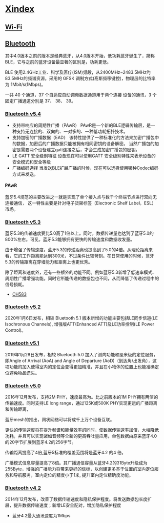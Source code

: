 # [Xindex](https://doc.soc.xin/)

## [Wi-Fi](https://doc.soc.xin/application/wifi)


## [Bluetooth](https://doc.soc.xin/application/bluetooth)

其中4.0版本之前的版本是经典蓝牙，从4.0版本开始，低功耗蓝牙诞生了，简称BLE，它与之前的蓝牙设备最显著的区别是，功耗更低。

BLE 使用2.4GHz工业、科学及医疗(ISM)频段，从2400MHz~2483.5MHz约 83.5MHz的频谱资源。采用的 GFSK 调制方式(髙斯频移键控)，物理层的比特率为 1Mbit/s(1Mbps)。

一共 40 个通道，37 个自适应自动调频数据通道用于两个连接 设备的通讯，3 个固定广播通道分别是 37、 38、 39。

### [Bluetooth v5.4](https://www.bluetooth.com/wp-content/uploads/2023/02/2301_5.4_Tech_Overview_FINAL.pdf)

* 支持带响应的周期性广播（PAwR）
PAwR是一个新的BLE逻辑传输层，是一种支持无连接的、双向的、一对多的、一种低功耗拓扑技术。
* 支持加密的广播数据（EAD）
该特性提供了一种标准化的方法来加密广播包中的数据，加密后的广播数据只能被拥有相同密钥的设备解密。 当然广播包的加密是需要两个设备建立gatt连接之后，才会生成加密广播包的密钥。
* LE GATT 安全级别特征
设备现在可以使用GATT 安全级别特性来表示设备的安全模式和安全等级
* 广播编码选择
当发送BLE扩展广播的时候，现在可以选择使用哪种Codec编码方式来发送。

#### PAwR

蓝牙5.4规范的主要改进之一就是实现了单个接入点与数千个终端节点进行双向无连接通信， 这一特性主要是针对电子货架标签（Electronic Shelf Label，ESL）市场。

### [Bluetooth v5.3](https://www.bluetooth.com/wp-content/uploads/2021/01/Bluetooth_5.3_Feature_Enhancements_Update.pdf)

蓝牙5.3的传输速度要比5.0高了1倍以上。同时，数据传递量也达到了蓝牙5.0的800%左右。可见，蓝牙5.3能够拥有更快的传输速度和数据收发量。

由于增强了传输速度，蓝牙5.3的传递距离也提高到了5.0的4倍。从理论距离来看，它的工作距离能达到300米，不过条件比较苛刻。在日常使用的时候，蓝牙5.3的传输距离在穿墙能力和距离上也更优秀。

除了距离和速度外，还有一些额外的功能不同。例如蓝牙5.3新增了低速率模式、周期性广播增强功能。同时它所能传递的数据包也不同，从而降低了传递过程中的信号损耗。


* [CH583](https://doc.soc.xin/CH583)

### [Bluetooth v5.2](https://www.bluetooth.com/wp-content/uploads/2020/01/Bluetooth_5.2_Feature_Overview.pdf)

2020年1月6日发布，相较 Bluetooth 5.1 版本新增的功能主要包括LE同步信道(LE Isochronous Channels), 增强版ATT(Enhanced ATT)及LE功率控制(LE Power Control)。

### [Bluetooth v5.1](https://www.bluetooth.com/wp-content/uploads/Files/Specification/1901_Feature_Overview_Brief_FINAL.pdf)

2019年1月28日发布，相较 Bluetooth 5.0 加入了测向功能和厘米级的定位服务，即Angle of Arrival (AoA) and Angle of Departure (AoD)（到达角/出发角），这项功能的加入使得室内的定位会变得更加精准，并且在小物体的位置上也能准确定位避免物品遗失。

### [Bluetooth v5.0](https://www.bluetooth.com/wp-content/uploads/2019/03/Bluetooth_5-FINAL.pdf)

2016年12月发布，支持2M PHY，速度最高为。比之前版本的1M PHY拥有两倍的传输速度。同时支持LE long range，通过125K或500K PHY实现更远的广播距离和传输距离，

蓝牙mesh的推出，网状网络可以将成千上万个设备互联。

更快的传输速度将在提升频谱和能量效率的同时，使数据传输速率加倍，大幅降低功耗，并且可以实现诸如音频等全新的更高吞吐量应用，单包数据由原来蓝牙4.0的20字节扩展到蓝牙4.2的256字节。

传输距离提高了4倍,蓝牙5标准的覆盖范围将是蓝牙4.2 的4 倍。

广播模式信息容量提高了8倍。其广播通信容量从蓝牙4.2的31Byte升级成为255Byte，增强的广播能力将带来更好的信标，以创建更多基于位置的室内定位服务和导航服务，室内定位的精度小于1米, 提升室内定位精确度功能。

### [Bluetooth v4.2](https://www.bluetooth.com/zh-cn/specifications/specs/core-specification-4-2/)


2014年12月发布，改善了数据传输速度和隐私保护程度。将发送数据包长度扩展，提升数据传输速度；新增LE安全配对，增加隐私保护程度

* 蓝牙4.2最大通讯速度为1Mbps